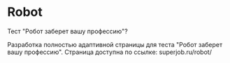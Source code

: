 # Robot
Тест "Робот заберет вашу профессию"?

Разработка полностью адаптивной страницы для теста "Робот заберет вашу профессию".
Страница доступна по ссылке: superjob.ru/robot/
